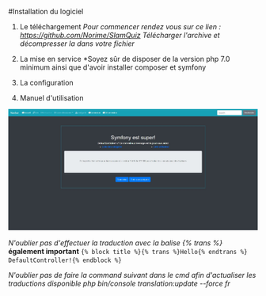 #Installation du logiciel

1. Le téléchargement
    *Pour commencer rendez vous sur ce lien : https://github.com/Norime/SlamQuiz*
    *Télécharger l'archive et décompresser la dans votre fichier*

2. La mise en service
    *Soyez sûr de disposer de la version php 7.0 minimum ainsi que d'avoir installer composer et symfony

3. La configuration

4. Manuel d'utilisation

![Menu symfony](assets/screenshot_home.JPG)

*N'oublier pas d'effectuer la traduction avec la balise {% trans %}*
__également important__
`
{% block title %}{% trans %}Hello{% endtrans %} DefaultController!{% endblock %}
`

*N'oublier pas de faire la command suivant dans le cmd afin d'actualiser les traductions disponible*
*php bin/console translation:update --force fr*